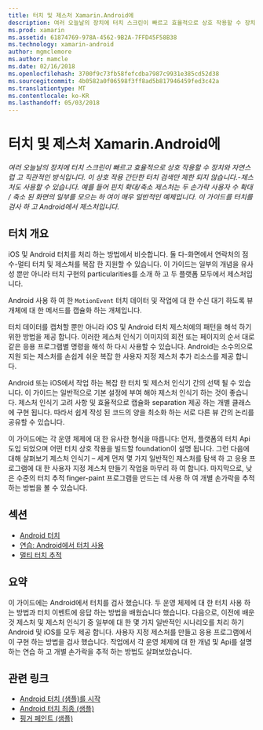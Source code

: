 ```yaml
---
title: 터치 및 제스처 Xamarin.Android에
description: 여러 오늘날의 장치에 터치 스크린이 빠르고 효율적으로 상호 작용할 수 장치와 자연스럽 고 직관적인 방식입니다. 이 상호 작용 간단한 터치 검색만 제한 되지 않습니다.-제스처도 사용할 수 있습니다. 예를 들어 핀치 확대/축소 제스처는 두 손가락 사용자 수 확대 / 축소 된 화면의 일부를 모으는 하 여이 매우 일반적인 예제입니다. 이 가이드를 터치를 검사 하 고 Android에서 제스처입니다.
ms.prod: xamarin
ms.assetid: 61874769-978A-4562-9B2A-7FFD45F58B38
ms.technology: xamarin-android
author: mgmclemore
ms.author: mamcle
ms.date: 02/16/2018
ms.openlocfilehash: 3700f9c73fb58fefcdba7987c9931e385cd52d38
ms.sourcegitcommit: 4b0582a0f06598f3ff8ad5b817946459fed3c42a
ms.translationtype: MT
ms.contentlocale: ko-KR
ms.lasthandoff: 05/03/2018
---
```

# <a name="touch-and-gestures-in-xamarinandroid"></a>터치 및 제스처 Xamarin.Android에

_여러 오늘날의 장치에 터치 스크린이 빠르고 효율적으로 상호 작용할 수 장치와 자연스럽 고 직관적인 방식입니다. 이 상호 작용 간단한 터치 검색만 제한 되지 않습니다.-제스처도 사용할 수 있습니다. 예를 들어 핀치 확대/축소 제스처는 두 손가락 사용자 수 확대 / 축소 된 화면의 일부를 모으는 하 여이 매우 일반적인 예제입니다. 이 가이드를 터치를 검사 하 고 Android에서 제스처입니다._

## <a name="touch-overview"></a>터치 개요

iOS 및 Android 터치를 처리 하는 방법에서 비슷합니다. 둘 다-화면에서 연락처의 점수-멀티 터치 및 제스처를 복잡 한 지원할 수 있습니다. 이 가이드는 일부의 개념을 유사성 뿐만 아니라 터치 구현의 particularities를 소개 하 고 두 플랫폼 모두에서 제스처입니다.

Android 사용 하 여 한 `MotionEvent` 터치 데이터 및 작업에 대 한 수신 대기 하도록 뷰 개체에 대 한 메서드를 캡슐화 하는 개체입니다.

터치 데이터를 캡처할 뿐만 아니라 iOS 및 Android 터치 제스처에의 패턴을 해석 하기 위한 방법을 제공 합니다. 이러한 제스처 인식기 이미지의 회전 또는 페이지의 순서 대로 같은 응용 프로그램별 명령을 해석 하 다시 사용할 수 있습니다. Android는 소수의으로 지원 되는 제스처를 손쉽게 쉬운 복잡 한 사용자 지정 제스처 추가 리소스를 제공 합니다.

Android 또는 iOS에서 작업 하는 복잡 한 터치 및 제스처 인식기 간의 선택 될 수 있습니다. 이 가이드는 일반적으로 기본 설정에 부여 해야 제스처 인식기 하는 것이 좋습니다. 제스처 인식기 고려 사항 및 효율적으로 캡슐화 separation 제공 하는 개별 클래스에 구현 됩니다. 따라서 쉽게 작성 된 코드의 양을 최소화 하는 서로 다른 뷰 간의 논리를 공유할 수 있습니다.

이 가이드에는 각 운영 체제에 대 한 유사한 형식을 따릅니다: 먼저, 플랫폼의 터치 Api 도입 되었으며 어떤 터치 상호 작용을 빌드할 foundation이 설명 됩니다. 그런 다음에 대해 살펴보기 제스처 인식기 – 세계 먼저 몇 가지 일반적인 제스처를 탐색 하 고 응용 프로그램에 대 한 사용자 지정 제스처 만들기 작업을 마무리 하 여 합니다. 마지막으로, 낮은 수준의 터치 추적 finger-paint 프로그램을 만드는 데 사용 하 여 개별 손가락을 추적 하는 방법을 볼 수 있습니다.

## <a name="sections"></a>섹션

-  [Android 터치](~/android/app-fundamentals/touch/android-touch-walkthrough.md)
-  [연습: Android에서 터치 사용](~/android/app-fundamentals/touch/android-touch-walkthrough.md)
-  [멀티 터치 추적](touch-tracking.md)

## <a name="summary"></a>요약

이 가이드에는 Android에서 터치를 검사 했습니다. 두 운영 체제에 대 한 터치 사용 하는 방법과 터치 이벤트에 응답 하는 방법을 배웠습니다 했습니다. 다음으로, 이전에 배운 것 제스처 및 제스처 인식기 중 일부에 대 한 몇 가지 일반적인 시나리오를 처리 하기 Android 및 iOS를 모두 제공 합니다. 사용자 지정 제스처를 만들고 응용 프로그램에서이 구현 하는 방법을 검사 했습니다. 작업에서 각 운영 체제에 대 한 개념 및 Api를 설명 하는 연습 하 고 개별 손가락을 추적 하는 방법도 살펴보았습니다.



## <a name="related-links"></a>관련 링크

- [Android 터치 (샘플)를 시작](https://developer.xamarin.com/samples/monodroid/ApplicationFundamentals/Touch_start)
- [Android 터치 최종 (샘플)](https://developer.xamarin.com/samples/monodroid/ApplicationFundamentals/Touch_final)
- [핑거 페인트 (샘플)](https://developer.xamarin.com/samples/monodroid/ApplicationFundamentals/FingerPaint)
